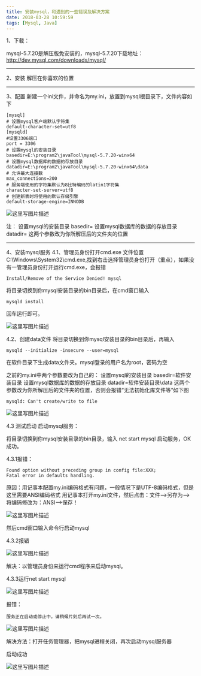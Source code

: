 ```yaml
---
title: 安装mysql，和遇到的一些错误及解决方案
date: 2018-03-28 10:59:59
tags: [Mysql, Java]
---
```


1、下载：
<!--more-->
mysql-5.7.20是解压版免安装的，mysql-5.7.20下载地址：http://dev.mysql.com/downloads/mysql/


----------


2、安装
  解压在你喜欢的位置


----------


3、配置
  新建一个ini文件，并命名为my.ini，放置到mysql根目录下，文件内容如下

```
[mysql]  
# 设置mysql客户端默认字符集  
default-character-set=utf8  
[mysqld]  
#设置3306端口  
port = 3306  
# 设置mysql的安装目录  
basedir=E:\program2\javaTool\mysql-5.7.20-winx64
# 设置mysql数据库的数据的存放目录  
datadir=E:\program2\javaTool\mysql-5.7.20-winx64\data
# 允许最大连接数  
max_connections=200  
# 服务端使用的字符集默认为8比特编码的latin1字符集  
character-set-server=utf8  
# 创建新表时将使用的默认存储引擎  
default-storage-engine=INNODB  
```

![这里写图片描述](http://p3qhnc0eg.bkt.clouddn.com/blog/mysql_my_ini.png)

注：
设置mysql的安装目录 basedir=
设置mysql数据库的数据的存放目录 datadir=
这两个参数改为你所解压后的文件夹的位置


----------


4、安装mysql服务
4.1、管理员身份打开cmd.exe
文件位置C:\Windows\System32\cmd.exe,找到右击选择管理员身份打开（重点），如果没有一管理员身份打开运行cmd.exe，会报错

```
Install/Remove of the Service Denied! mysql
```

将目录切换到你mysql安装目录的bin目录后，在cmd窗口输入

```
mysqld install
```

回车运行即可。

![这里写图片描述](http://p3qhnc0eg.bkt.clouddn.com/blog/mysql_succ_insta.png)

4.2、创建data文件
将目录切换到你mysql安装目录的bin目录后，再输入

```
mysqld --initialize -insecure --user=mysql
```
在软件目录下生成data文件夹。mysql登录的用户名为root，密码为空

之前的my.ini中两个参数要改为自己的：
设置mysql的安装目录 basedir=软件安装目录
设置mysql数据库的数据的存放目录   datadir=软件安装目录\data
这两个参数改为你所解压后的文件夹的位置，否则会报错“无法初始化库文件等”如下图

```
mysqld: Can't create/write to file
```

![这里写图片描述](http://p3qhnc0eg.bkt.clouddn.com/blog/mysql_not_craet_direc.png)


4.3 测试启动
启动mysql服务：

将目录切换到你mysql安装目录的bin目录，输入 net start mysql 启动服务，OK成功。

4.3.1报错：

```
Found option without preceding group in config file:XXX;
Fatal error in defaults handling.
```

原因：用记事本配置my.ini编码格式有问题，一般情况下是UTF-8编码格式，但是这里需要ANSI编码格式
用记事本打开my.ini文件，然后点击：文件-->另存为-->将编码修改为：ANSI-->保存！

![这里写图片描述](http://p3qhnc0eg.bkt.clouddn.com/blog/mysql_my_ini_word.png)

然后cmd窗口输入命令行启动mysql

4.3.2报错

![这里写图片描述](http://p3qhnc0eg.bkt.clouddn.com/blog/mysql_error5.png)

解决：以管理员身份来运行cmd程序来启动mysql。


4.3.3运行net start mysql

![这里写图片描述](http://p3qhnc0eg.bkt.clouddn.com/blog/mysql_starting.png)

报错：
```
服务正在启动或停止中，请稍候片刻后再试一次。
```

![这里写图片描述](http://p3qhnc0eg.bkt.clouddn.com/blog/mysql_start_and_stop.png)

解决方法：打开任务管理器，把mysql进程关闭，再次启动mysql服务器


启动成功

![这里写图片描述](http://p3qhnc0eg.bkt.clouddn.com/blog/mysql_suc_start.png)
